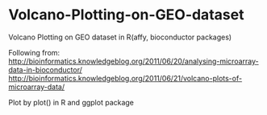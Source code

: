 # Volcano-Plotting-on-GEO-dataset
Volcano Plotting on GEO dataset in R(affy, bioconductor packages)

Following from:
http://bioinformatics.knowledgeblog.org/2011/06/20/analysing-microarray-data-in-bioconductor/
http://bioinformatics.knowledgeblog.org/2011/06/21/volcano-plots-of-microarray-data/

Plot by plot() in R and ggplot package
